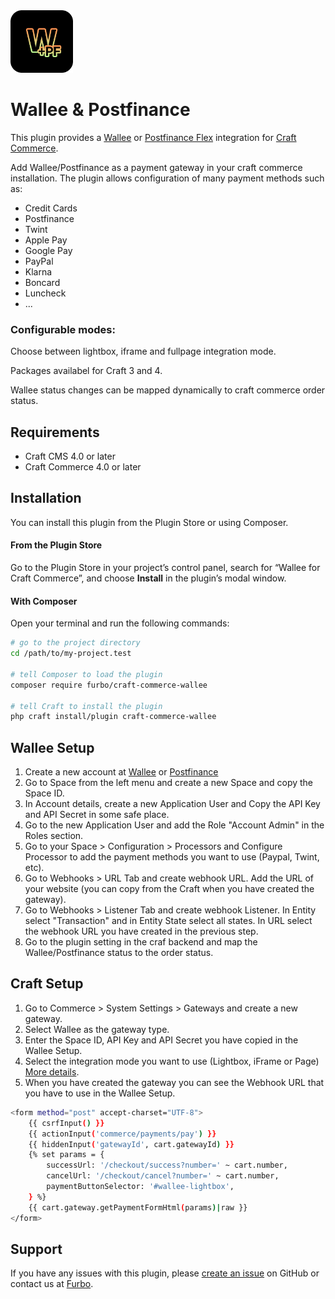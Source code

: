 <img src="resources/img/wallee-pf.png" width="100" height="100">

<h1 align="left">Wallee & Postfinance</h1>
<p>This plugin provides a <a href="https://wallee.com/">Wallee</a> or <a href="https://www.postfinance.ch/de/unternehmen/produkte/einkassieren/omnichannel/postfinance-checkout-flex.html">Postfinance Flex</a> integration for <a href="https://craftcms.com/commerce">Craft Commerce</a>.</p>

Add Wallee/Postfinance as a payment gateway in your craft commerce installation. The plugin allows configuration of many payment methods such as:
* Credit Cards
* Postfinance
* Twint
* Apple Pay
* Google Pay
* PayPal
* Klarna
* Boncard
* Luncheck
* ...

### Configurable modes:
Choose between lightbox, iframe and fullpage integration mode.

Packages availabel for Craft 3 and 4.

Wallee status changes can be mapped dynamically to craft commerce order status.

## Requirements

- Craft CMS 4.0 or later
- Craft Commerce 4.0 or later

## Installation

You can install this plugin from the Plugin Store or using Composer.

#### From the Plugin Store

Go to the Plugin Store in your project’s control panel, search for “Wallee for Craft Commerce”, and choose **Install** in the plugin’s modal window.

#### With Composer

Open your terminal and run the following commands:

```bash
# go to the project directory
cd /path/to/my-project.test

# tell Composer to load the plugin
composer require furbo/craft-commerce-wallee

# tell Craft to install the plugin
php craft install/plugin craft-commerce-wallee
```

## Wallee Setup

1. Create a new account at [Wallee](https://app-wallee.com/signup) or [Postfinance](https://www.postfinance.ch/de/unternehmen/produkte/einkassieren/omnichannel/postfinance-checkout-flex/postfinance-checkout-flex-registrieren.html)
2. Go to Space from the left menu and create a new Space and copy the Space ID.
3. In Account details, create a new Application User and Copy the API Key and API Secret in some safe place.
4. Go to the new Application User and add the Role "Account Admin" in the Roles section.
5. Go to your Space > Configuration > Processors and Configure Processor to add the payment methods you want to use  (Paypal, Twint, etc).
6. Go to  Webhooks > URL Tab and create webhook URL. Add the URL of your website (you can copy from the Craft when you have created the gateway).
7. Go to Webhooks > Listener Tab and create webhook Listener. In Entity select "Transaction" and in Entity State select all states. In URL select the webhook URL you have created in the previous step.
8. Go to the plugin setting in the craf backend and map the Wallee/Postfinance status to the order status.


## Craft Setup

1. Go to Commerce > System Settings > Gateways and create a new gateway.
2. Select Wallee as the gateway type.
3. Enter the Space ID, API Key and API Secret you have copied in the Wallee Setup.
4. Select the integration mode you want to use (Lightbox, iFrame or Page) [More details](https://en.wallee.com/developer/checkout).
5. When you have created the gateway you can see the Webhook URL that you have to use in the Wallee Setup.

```bash
<form method="post" accept-charset="UTF-8">
    {{ csrfInput() }}
    {{ actionInput('commerce/payments/pay') }}
    {{ hiddenInput('gatewayId', cart.gatewayId) }}
    {% set params = {
        successUrl: '/checkout/success?number=' ~ cart.number,
        cancelUrl: '/checkout/cancel?number=' ~ cart.number,
        paymentButtonSelector: '#wallee-lightbox',
    } %}
    {{ cart.gateway.getPaymentFormHtml(params)|raw }}
</form>
```

## Support

If you have any issues with this plugin, please [create an issue](https://github.com/tonioseiler/craft-commerce-wallee/issues) on GitHub or contact us at [Furbo](mailto:support@furbo.ch).